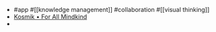 - #app #[[knowledge management]] #collaboration #[[visual thinking]]
- [Kosmik • For All Mindkind](https://www.kosmik.app/)
-
